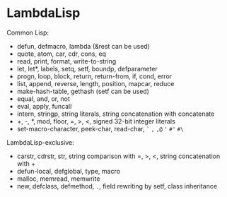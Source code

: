 # LambdaLisp

Common Lisp:
- defun, defmacro, lambda (&rest can be used)
- quote, atom, car, cdr, cons, eq
- read, print, format, write-to-string
- let, let*, labels, setq, setf, boundp, defparameter
- progn, loop, block, return, return-from, if, cond, error
- list, append, reverse, length, position, mapcar, reduce
- make-hash-table, gethash (setf can be used)
- equal, and, or, not
- eval, apply, funcall
- intern, stringp, string literals, string concatenation with concatenate
- +, -, *, mod, floor, =, >, <, signed 32-bit integer literals
- set-macro-character, peek-char, read-char, `` ` ``   `,`   `,@`   `'`   `#'`   `#\`

LambdaLisp-exclusive:
- carstr, cdrstr, str, string comparison with =, >, <, string concatenation with +
- defun-local, defglobal, type, macro
- malloc, memread, memwrite
- new, defclass, defmethod, `.`, field rewriting by setf, class inheritance

